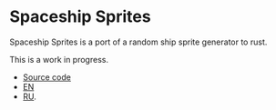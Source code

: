 # Spaceship Sprites

Spaceship Sprites is a port of a random ship sprite generator to rust.

This is a work in progress.

* [Source code](https://github.com/f2d/random_ship_generator)
* [EN](https://www.freecodecamp.org/news/how-to-create-generative-art-in-less-than-100-lines-of-code-d37f379859f/)
* [RU](https://habr.com/company/pixonic/blog/429078/).

